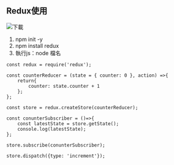 <h2>Redux使用</h2>

![下載](https://user-images.githubusercontent.com/67968321/156372576-8dcfa895-8be8-4bea-b2be-7f9f08f9cbd2.png)

<ol>
<li> npm init -y </li> 
<li> npm install redux </li> 
<li> 執行js：node 檔名 </li>
</ol>


```
const redux = require('redux');

const counterReducer = (state = { counter: 0 }, action) =>{
    return{
        counter: state.counter + 1
    };
};

const store = redux.createStore(counterReducer);

const conunterSubscriber = ()=>{
    const latestState = store.getState();
    console.log(latestState);
};

store.subscribe(conunterSubscriber);

store.dispatch({type: 'increment'});
```
